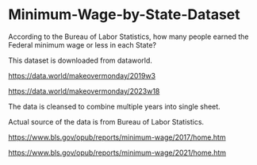 # Minimum-Wage-by-State-Dataset
According to the Bureau of Labor Statistics, how many people earned the Federal minimum wage or less in each State?

This dataset is downloaded from dataworld.

https://data.world/makeovermonday/2019w3 

https://data.world/makeovermonday/2023w18

The data is cleansed to combine multiple years into single sheet.

Actual source of the data is from Bureau of Labor Statistics.

https://www.bls.gov/opub/reports/minimum-wage/2017/home.htm 

https://www.bls.gov/opub/reports/minimum-wage/2021/home.htm


